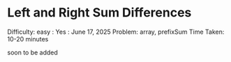 # Left and Right Sum Differences

Difficulty: easy
 : Yes
: June 17, 2025
Problem: array, prefixSum
Time Taken: 10-20 minutes

soon to be added
